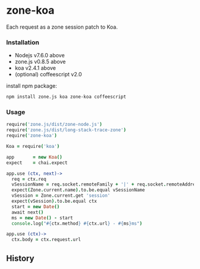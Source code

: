 # zone-koa

Each request as a zone session patch to Koa.

### Installation

* Nodejs v7.6.0 above
* zone.js v0.8.5 above
* koa v2.4.1 above
* (optional) coffeescript v2.0

install npm package:

```bash
npm install zone.js koa zone-koa coffeescript
```

### Usage

```coffee
require('zone.js/dist/zone-node.js')
require('zone.js/dist/long-stack-trace-zone')
require('zone-koa')

Koa = require('koa')

app       = new Koa()
expect    = chai.expect

app.use (ctx, next)->
  req = ctx.req
  vSessionName = req.socket.remoteFamily + '|' + req.socket.remoteAddress + '|'+ req.socket.remotePort
  expect(Zone.current.name).to.be.equal vSessionName
  vSession = Zone.current.get 'session'
  expect(vSession).to.be.equal ctx
  start = new Date()
  await next()
  ms = new Date() - start
  console.log("#{ctx.method} #{ctx.url} - #{ms}ms")

app.use (ctx)->
  ctx.body = ctx.request.url
```

## History




